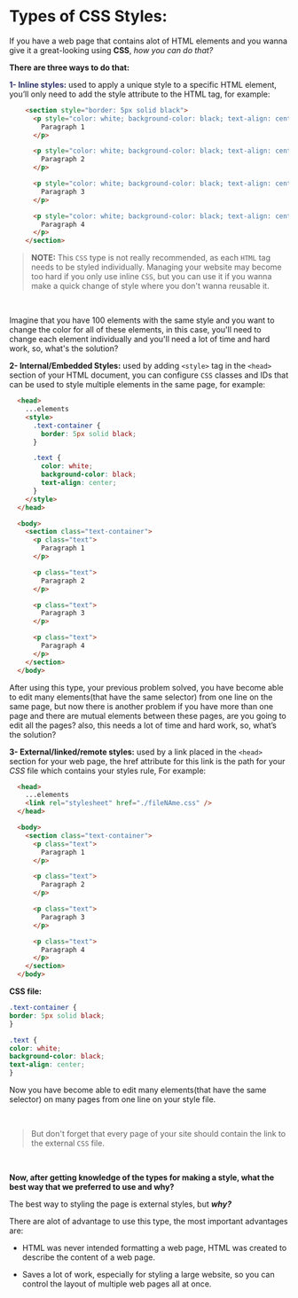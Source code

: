 # Types of CSS Styles:

If you have a web page that contains alot of HTML elements and you wanna give it a great-looking using **CSS**, _how you can do that?_

**There are three ways to do that:**

**<span style='color: #30336b'>1- Inline styles:</span>** used to apply a unique style to a specific HTML element, you’ll only need to add the style attribute to the HTML tag, for example:

```HTML
    <section style="border: 5px solid black">
      <p style="color: white; background-color: black; text-align: center">
        Paragraph 1
      </p>

      <p style="color: white; background-color: black; text-align: center">
        Paragraph 2
      </p>

      <p style="color: white; background-color: black; text-align: center">
        Paragraph 3
      </p>

      <p style="color: white; background-color: black; text-align: center">
        Paragraph 4
      </p>
    </section>
```

> **NOTE:** This `CSS` type is not really recommended, as each `HTML` tag needs to be styled individually. Managing your website may become too hard if you only use inline `CSS`, but you can use it if you wanna make a quick change of style where you don't wanna reusable it.

<br />

Imagine that you have 100 elements with the same style and you want to change the color for all of these elements, in this case, you'll need to change each element individually and you'll need a lot of time and hard work, so, what's the solution?

**2- Internal/Embedded Styles:** used by adding `<style>` tag in the `<head>` section of your HTML document, you can configure `CSS` classes and IDs that can be used to style multiple elements in the same page, for example:

```HTML
  <head>
    ...elements
    <style>
      .text-container {
        border: 5px solid black;
      }

      .text {
        color: white;
        background-color: black;
        text-align: center;
      }
    </style>
  </head>

  <body>
    <section class="text-container">
      <p class="text">
        Paragraph 1
      </p>

      <p class="text">
        Paragraph 2
      </p>

      <p class="text">
        Paragraph 3
      </p>

      <p class="text">
        Paragraph 4
      </p>
    </section>
  </body>
```

After using this type, your previous problem solved, you have become able to edit many elements(that have the same selector) from one line on the same page, but now there is another problem if you have more than one page and there are mutual elements between these pages, are you going to edit all the pages? also, this needs a lot of time and hard work, so, what’s the solution?

**3- External/linked/remote styles:** used by a link placed in the `<head>` section for your web page, the href attribute for this link is the path for your _CSS_ file which contains your styles rule, For example:

```HTML
  <head>
    ...elements
    <link rel="stylesheet" href="./fileNAme.css" />
  </head>

  <body>
    <section class="text-container">
      <p class="text">
        Paragraph 1
      </p>

      <p class="text">
        Paragraph 2
      </p>

      <p class="text">
        Paragraph 3
      </p>

      <p class="text">
        Paragraph 4
      </p>
    </section>
  </body>
```

**CSS file:**

```CSS
.text-container {
border: 5px solid black;
}

.text {
color: white;
background-color: black;
text-align: center;
}
```

Now you have become able to edit many elements(that have the same selector) on many pages from one line on your style file.

<br />

> But don't forget that every page of your site should contain the link to the external `CSS` file.

<br />

**Now, after getting knowledge of the types for making a style, what the best way that we preferred to use and why?**

The best way to styling the page is external styles, but **_why?_**

There are alot of advantage to use this type, the most important advantages are:

- HTML was never intended formatting a web page, HTML was created to describe the content of a web page.

- Saves a lot of work, especially for styling a large website, so you can control the layout of multiple web pages all at once.
